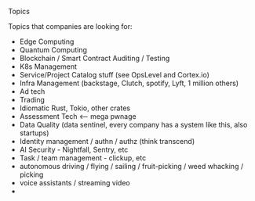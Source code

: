 Topics

Topics that companies are looking for:

- Edge Computing
- Quantum Computing
- Blockchain / Smart Contract Auditing / Testing
- K8s Management
- Service/Project Catalog stuff (see OpsLevel and Cortex.io)
- Infra Management (backstage, Clutch, spotify, Lyft, 1 million others)
- Ad tech
- Trading
- Idiomatic Rust, Tokio, other crates
- Assessment Tech <-- mega pwnage
- Data Quality (data sentinel, every company has a system like this, also startups)
- Identity management / authn / authz (think transcend)
- AI Security - Nightfall, Sentry, etc
- Task / team management - clickup, etc
- autonomous driving / flying / sailing / fruit-picking / weed whacking / picking
- voice assistants / streaming video
- 